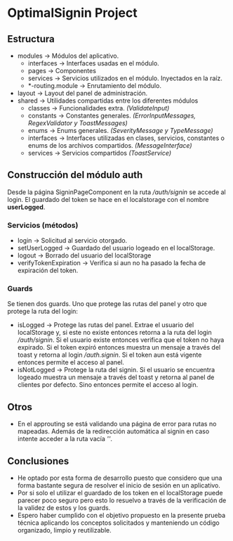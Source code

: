 # OptimalSignin Project

## Estructura
- modules -> Módulos del aplicativo.
    - interfaces -> Interfaces usadas en el módulo.
    - pages -> Componentes
    - services -> Servicios utilizados en el módulo. Inyectados en la raíz.
    - *-routing.module -> Enrutamiento del módulo.
- layout -> Layout del panel de administración.
- shared -> Utilidades compartidas entre los diferentes módulos
    - classes -> Funcionalidades extra. *(ValidateInput)*
    - constants -> Constantes generales. *(ErrorInputMessages, RegexValidator y ToastMessages)*
    - enums -> Enums generales. *(SeverityMessage y TypeMessage)*
    - interfaces -> Interfaces utilizadas en clases, servicios, constantes o enums de los archivos compartidos. *(MessageInterface)*
    - services -> Servicios compartidos *(ToastService)*

## Construcción del módulo auth
Desde la página SigninPageComponent en la ruta */auth/signin* se accede al login. El guardado del token se hace en el localstorage con el nombre **userLogged**.
### Servicios (métodos)
- login -> Solicitud al servicio otorgado. 
- setUserLogged -> Guardado del usuario logeado en el localStorage.
- logout -> Borrado del usuario del localStorage
- verifyTokenExpiration -> Verifica si aun no ha pasado la fecha de expiración del token.

### Guards
Se tienen dos guards. Uno que protege las rutas del panel y otro que protege la ruta del login:
- isLogged -> Protege las rutas del panel. Extrae el usuario del localStorage y, si este no existe entonces retorna a la ruta del login */auth/signin*. Si el usuario existe entonces verifica que el token no haya expirado. Si el token expiró entonces muestra un mensaje a través del toast y retorna al login */auth.signin*. Si el token aun está vigente entonces permite el acceso al panel.
- isNotLogged -> Protege la ruta del signin. Si el usuario se encuentra logeado muestra un mensaje a través del toast y retorna al panel de clientes por defecto. Sino entonces permite el acceso al login.

## Otros
- En el approuting se está validando una página de error para rutas no mapeadas. Además de la redirección automática al signin en caso intente acceder a la ruta vacía *''*.

## Conclusiones
- He optado por esta forma de desarrollo puesto que considero que una forma bastante segura de resolver el inicio de sesión en un aplicativo.
- Por si solo el utilizar el guardado de los token en el localStorage puede parecer poco seguro pero esto lo resuelvo a través de la verificación de la validez de estos y los guards. 
- Espero haber cumplido con el objetivo propuesto en la presente prueba técnica aplicando los conceptos solicitados y manteniendo un código organizado, limpio y reutilizable.
